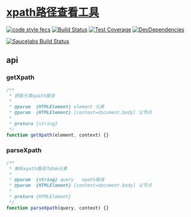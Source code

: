 # [xpath路径查看工具](//xuexb.github.io/xpath/index.html)

[![code style fecs](https://img.shields.io/badge/code%20style-fecs-brightgreen.svg)](https://github.com/ecomfe/fecs)
[![Build Status](https://img.shields.io/travis/xuexb/xpath/master.svg)](https://travis-ci.org/xuexb/xpath)
[![Test Coverage](https://img.shields.io/coveralls/xuexb/xpath/master.svg)](https://coveralls.io/r/xuexb/xpath?branch=master)
[![DevDependencies](https://img.shields.io/david/dev/xuexb/xpath.svg?style=flat)](https://david-dm.org/xuexb/xpath)

[![Saucelabs Build Status](https://saucelabs.com/browser-matrix/apijs.svg)](https://saucelabs.com/beta/builds/6668736dc1464329a8913d33385318c5)

## api

### getXpath
```js
/**
 * 获取元素xpath路径
 *
 * @param  {HTMLElement} element 元素
 * @param  {HTMLElement} [context=document.body] 父节点
 *
 * @return {string}
 */
function getXpath(element, context) {}
```


### parseXpath

```js
/**
 * 解析xpath路径为dom元素
 *
 * @param  {string} query   xpath路径
 * @param  {HTMLElement} [context=document.body] 父节点
 *
 * @return {HTMLElement}
 */
function parseXpath(query, context) {}
```